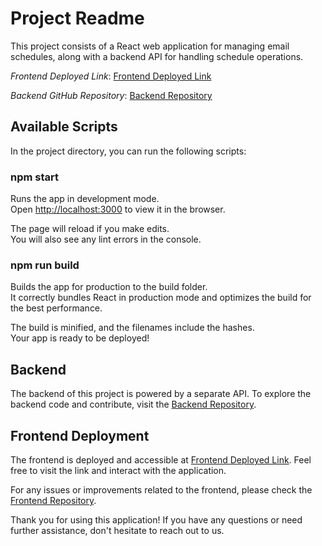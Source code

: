 # Project Readme

This project consists of a React web application for managing email schedules, along with a backend API for handling schedule operations.

*Frontend Deployed Link*: [Frontend Deployed Link](https://email-schedule-app.vercel.app)

*Backend GitHub Repository*: [Backend Repository](https://github.com/Varsha-Chaubey/email-scheduler-server)

## Available Scripts

In the project directory, you can run the following scripts:

### npm start

Runs the app in development mode.\
Open [http://localhost:3000](http://localhost:3000) to view it in the browser.

The page will reload if you make edits.\
You will also see any lint errors in the console.

### npm run build

Builds the app for production to the build folder.\
It correctly bundles React in production mode and optimizes the build for the best performance.

The build is minified, and the filenames include the hashes.\
Your app is ready to be deployed!

## Backend

The backend of this project is powered by a separate API. To explore the backend code and contribute, visit the [Backend Repository](https://github.com/Varsha-Chaubey/email-scheduler-server).

## Frontend Deployment

The frontend is deployed and accessible at [Frontend Deployed Link](https://email-schedule-app.vercel.app). Feel free to visit the link and interact with the application.

For any issues or improvements related to the frontend, please check the [Frontend Repository](https://github.com/Varsha-Chaubey/email-schedule-app).

Thank you for using this application! If you have any questions or need further assistance, don't hesitate to reach out to us.